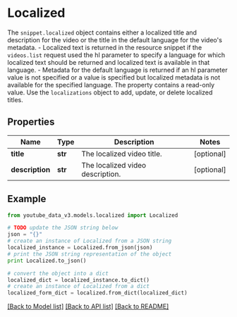 # Localized

The `snippet.localized` object contains either a localized title and description for the video or the title in the default language for the video's metadata. - Localized text is returned in the resource snippet if the `videos.list` request used the hl parameter to specify a language for which localized text should be returned and localized text is available in that language. - Metadata for the default language is returned if an hl parameter value is not specified or a value is specified but localized metadata is not available for the specified language. The property contains a read-only value. Use the `localizations` object to add, update, or delete localized titles.

## Properties

| Name            | Type    | Description                      | Notes      |
| --------------- | ------- | -------------------------------- | ---------- |
| **title**       | **str** | The localized video title.       | [optional] |
| **description** | **str** | The localized video description. | [optional] |

## Example

```python
from youtube_data_v3.models.localized import Localized

# TODO update the JSON string below
json = "{}"
# create an instance of Localized from a JSON string
localized_instance = Localized.from_json(json)
# print the JSON string representation of the object
print Localized.to_json()

# convert the object into a dict
localized_dict = localized_instance.to_dict()
# create an instance of Localized from a dict
localized_form_dict = localized.from_dict(localized_dict)
```

[[Back to Model list]](../README.md#documentation-for-models) [[Back to API list]](../README.md#documentation-for-api-endpoints) [[Back to README]](../README.md)
